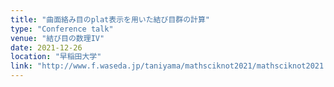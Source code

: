```yaml
---
title: "曲面絡み目のplat表示を用いた結び目群の計算"
type: "Conference talk"
venue: "結び目の数理IV"
date: 2021-12-26
location: "早稲田大学"
link: "http://www.f.waseda.jp/taniyama/mathsciknot2021/mathsciknot2021.html"
---
```


<!-- 絡み目のplat表示はブレイドを用いた絡み目の表示の方法であり，これはブレイド状曲面を用いることによって曲面絡み目へ拡張できる．本講演ではplat表示による曲面絡み目の結び目群を計算する方法として，曲面絡み目の結び目群をブレイド状曲面の結び目群の表示から得る方法を紹介する．また結び目カンドルについても議論する． -->